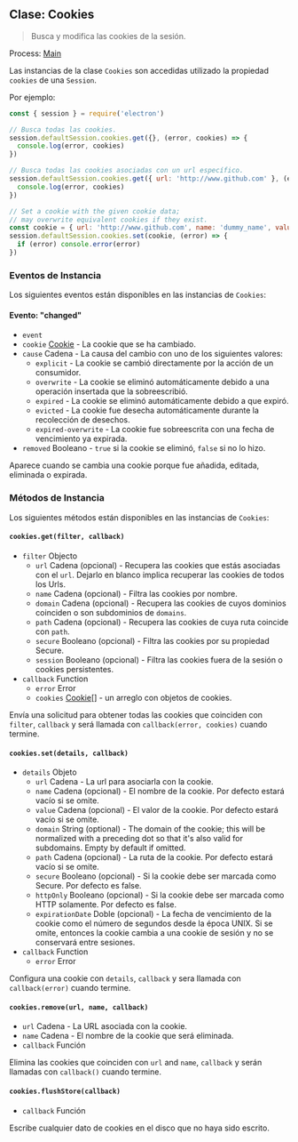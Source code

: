 ## Clase: Cookies

> Busca y modifica las cookies de la sesión.

Process: [Main](../glossary.md#main-process)

Las instancias de la clase `Cookies` son accedidas utilizado la propiedad `cookies` de una `Session`.

Por ejemplo:

```javascript
const { session } = require('electron')

// Busca todas las cookies.
session.defaultSession.cookies.get({}, (error, cookies) => {
  console.log(error, cookies)
})

// Busca todas las cookies asociadas con un url específico.
session.defaultSession.cookies.get({ url: 'http://www.github.com' }, (error, cookies) => {
  console.log(error, cookies)
})

// Set a cookie with the given cookie data;
// may overwrite equivalent cookies if they exist.
const cookie = { url: 'http://www.github.com', name: 'dummy_name', value: 'dummy' }
session.defaultSession.cookies.set(cookie, (error) => {
  if (error) console.error(error)
})
```

### Eventos de Instancia

Los siguientes eventos están disponibles en las instancias de `Cookies`:

#### Evento: "changed"

* `event`
* `cookie` [Cookie](structures/cookie.md) - La cookie que se ha cambiado.
* `cause` Cadena - La causa del cambio con uno de los siguientes valores: 
  * `explicit` - La cookie se cambió directamente por la acción de un consumidor.
  * `overwrite` - La cookie se eliminó automáticamente debido a una operación insertada que la sobreescribió.
  * `expired` - La cookie se eliminó automáticamente debido a que expiró.
  * `evicted` - La cookie fue desecha automáticamente durante la recolección de desechos.
  * `expired-overwrite` - La cookie fue sobreescrita con una fecha de vencimiento ya expirada.
* `removed` Booleano - `true` si la cookie se eliminó, `false` si no lo hizo.

Aparece cuando se cambia una cookie porque fue añadida, editada, eliminada o expirada.

### Métodos de Instancia

Los siguientes métodos están disponibles en las instancias de `Cookies`:

#### `cookies.get(filter, callback)`

* `filter` Objecto 
  * `url` Cadena (opcional) - Recupera las cookies que estás asociadas con el `url`. Dejarlo en blanco implica recuperar las cookies de todos los Urls.
  * `name` Cadena (opcional) - Filtra las cookies por nombre.
  * `domain` Cadena (opcional) - Recupera las cookies de cuyos dominios coinciden o son subdominios de `domains`.
  * `path` Cadena (opcional) - Recupera las cookies de cuya ruta coincide con `path`.
  * `secure` Booleano (opcional) - Filtra las cookies por su propiedad Secure.
  * `session` Booleano (opcional) - Filtra las cookies fuera de la sesión o cookies persistentes.
* `callback` Function 
  * `error` Error
  * `cookies` [Cookie[]](structures/cookie.md) - un arreglo con objetos de cookies.

Envía una solicitud para obtener todas las cookies que coinciden con `filter`, `callback` y será llamada con `callback(error, cookies)` cuando termine.

#### `cookies.set(details, callback)`

* `details` Objeto 
  * `url` Cadena - La url para asociarla con la cookie.
  * `name` Cadena (opcional) - El nombre de la cookie. Por defecto estará vacío si se omite.
  * `value` Cadena (opcional) - El valor de la cookie. Por defecto estará vacío si se omite.
  * `domain` String (optional) - The domain of the cookie; this will be normalized with a preceding dot so that it's also valid for subdomains. Empty by default if omitted.
  * `path` Cadena (opcional) - La ruta de la cookie. Por defecto estará vacío si se omite.
  * `secure` Booleano (opcional) - Si la cookie debe ser marcada como Secure. Por defecto es false.
  * `httpOnly` Booleano (opcional) - Si la cookie debe ser marcada como HTTP solamente. Por defecto es false.
  * `expirationDate` Doble (opcional) - La fecha de vencimiento de la cookie como el número de segundos desde la época UNIX. Si se omite, entonces la cookie cambia a una cookie de sesión y no se conservará entre sesiones.
* `callback` Function 
  * `error` Error

Configura una cookie con `details`, `callback` y sera llamada con `callback(error)` cuando termine.

#### `cookies.remove(url, name, callback)`

* `url` Cadena - La URL asociada con la cookie.
* `name` Cadena - El nombre de la cookie que será eliminada.
* `callback` Función

Elimina las cookies que coinciden con `url` and `name`, `callback` y serán llamadas con `callback()` cuando termine.

#### `cookies.flushStore(callback)`

* `callback` Función

Escribe cualquier dato de cookies en el disco que no haya sido escrito.